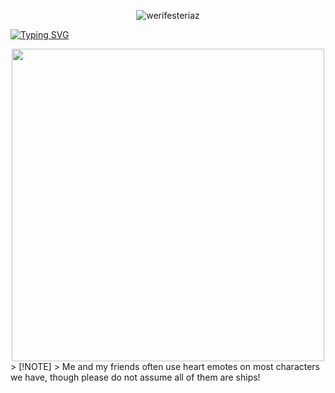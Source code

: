 <p align="center"> <img src="https://komarev.com/ghpvc/?username=werifesteriaz&label=%3C%F0%9D%9F%91&color=8eced4&style=flat" alt="werifesteriaz" /> </p>

[![Typing SVG](https://readme-typing-svg.herokuapp.com?font=Newsreader&weight=250&size=22&pause=1000&color=A0A9BC&center=true&width=435&lines=%22It's+worse+to+be+nothing+with+you.%22)](https://git.io/typing-svg)

<div align="center">
<img src="https://files.catbox.moe/bgh0xj.png" width="500">
</div>
> [!NOTE]
> Me and my friends often use heart emotes on most characters we have, though please do not assume all of them are ships! 

